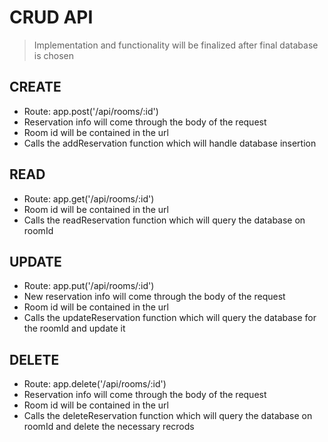 # CRUD API

> Implementation and functionality will be finalized after final database is chosen
  
## CREATE
- Route: app.post('/api/rooms/:id')
- Reservation info will come through the body of the request
- Room id will be contained in the url
- Calls the addReservation function which will handle database insertion

## READ
- Route: app.get('/api/rooms/:id')
- Room id will be contained in the url
- Calls the readReservation function which will query the database on roomId

## UPDATE
- Route: app.put('/api/rooms/:id')
- New reservation info will come through the body of the request
- Room id will be contained in the url
- Calls the updateReservation function which will query the database for the roomId and update it

## DELETE
- Route: app.delete('/api/rooms/:id')
- Reservation info will come through the body of the request
- Room id will be contained in the url
- Calls the deleteReservation function which will query the database on roomId and delete the necessary recrods